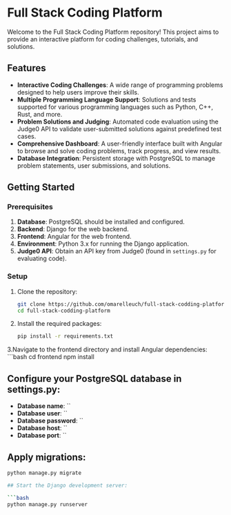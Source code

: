 # Full Stack Coding Platform

Welcome to the Full Stack Coding Platform repository! This project aims to provide an interactive platform for coding challenges, tutorials, and solutions.

## Features

- **Interactive Coding Challenges**: A wide range of programming problems designed to help users improve their skills.
- **Multiple Programming Language Support**: Solutions and tests supported for various programming languages such as Python, C++, Rust, and more.
- **Problem Solutions and Judging**: Automated code evaluation using the Judge0 API to validate user-submitted solutions against predefined test cases.
- **Comprehensive Dashboard**: A user-friendly interface built with Angular to browse and solve coding problems, track progress, and view results.
- **Database Integration**: Persistent storage with PostgreSQL to manage problem statements, user submissions, and solutions.

## Getting Started

### Prerequisites

1. **Database**: PostgreSQL should be installed and configured.
2. **Backend**: Django for the web backend.
3. **Frontend**: Angular for the web frontend.
4. **Environment**: Python 3.x for running the Django application.
5. **Judge0 API**: Obtain an API key from Judge0 (found in `settings.py` for evaluating code).

### Setup

1. Clone the repository:
   ```bash
   git clone https://github.com/omarelleuch/full-stack-codding-platform.git
   cd full-stack-codding-platform

2. Install the required packages:
   ```bash
   pip install -r requirements.txt

3.Navigate to the frontend directory and install Angular dependencies:
    ```bash
   cd frontend
   npm install

## Configure your PostgreSQL database in settings.py:

- **Database name**: ``  
- **Database user**: ``  
- **Database password**: ``  
- **Database host**: ``  
- **Database port**: ``  

## Apply migrations:

   ```bash
   python manage.py migrate

## Start the Django development server:

```bash
python manage.py runserver


